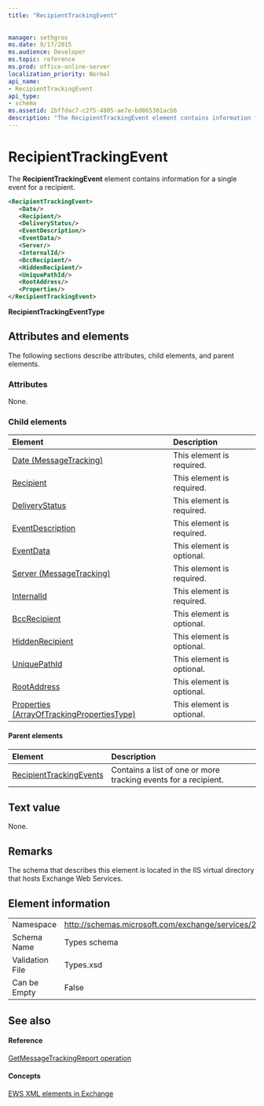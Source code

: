 ```yaml
---
title: "RecipientTrackingEvent"
 
 
manager: sethgros
ms.date: 9/17/2015
ms.audience: Developer
ms.topic: reference
ms.prod: office-online-server
localization_priority: Normal
api_name:
- RecipientTrackingEvent
api_type:
- schema
ms.assetid: 2bffdac7-c2f5-4805-ae7e-bd865301acb6
description: "The RecipientTrackingEvent element contains information for a single event for a recipient."
---
```


# RecipientTrackingEvent

The **RecipientTrackingEvent** element contains information for a single event for a recipient. 
  
```XML
<RecipientTrackingEvent>
   <Date/>
   <Recipient/>
   <DeliveryStatus/>
   <EventDescription/>
   <EventData/>
   <Server/>
   <InternalId/>
   <BccRecipient/>
   <HiddenRecipient/>
   <UniquePathId/>
   <RootAddress/>
   <Properties/>
</RecipientTrackingEvent>
```

 **RecipientTrackingEventType**
## Attributes and elements

The following sections describe attributes, child elements, and parent elements.
  
### Attributes

None.
  
### Child elements

|**Element**|**Description**|
|:-----|:-----|
|[Date (MessageTracking)](date-messagetracking.md) <br/> |This element is required.  <br/> |
|[Recipient](recipient.md) <br/> |This element is required.  <br/> |
|[DeliveryStatus](deliverystatus.md) <br/> |This element is required.  <br/> |
|[EventDescription](eventdescription.md) <br/> |This element is required.  <br/> |
|[EventData](eventdata.md) <br/> |This element is optional.  <br/> |
|[Server (MessageTracking)](server-messagetracking.md) <br/> |This element is required.  <br/> |
|[InternalId](internalid.md) <br/> |This element is required.  <br/> |
|[BccRecipient](bccrecipient.md) <br/> |This element is optional.  <br/> |
|[HiddenRecipient](hiddenrecipient.md) <br/> |This element is optional.  <br/> |
|[UniquePathId](uniquepathid.md) <br/> |This element is optional.  <br/> |
|[RootAddress](rootaddress.md) <br/> |This element is optional.  <br/> |
|[Properties (ArrayOfTrackingPropertiesType)](properties-arrayoftrackingpropertiestype.md) <br/> |This element is optional.  <br/> |
   
#### Parent elements

|**Element**|**Description**|
|:-----|:-----|
|[RecipientTrackingEvents](recipienttrackingevents.md) <br/> |Contains a list of one or more tracking events for a recipient.  <br/> |
   
## Text value

None.
  
## Remarks

The schema that describes this element is located in the IIS virtual directory that hosts Exchange Web Services.
  
## Element information

|||
|:-----|:-----|
|Namespace  <br/> |http://schemas.microsoft.com/exchange/services/2006/types  <br/> |
|Schema Name  <br/> |Types schema  <br/> |
|Validation File  <br/> |Types.xsd  <br/> |
|Can be Empty  <br/> |False  <br/> |
   
## See also

#### Reference

[GetMessageTrackingReport operation](getmessagetrackingreport-operation.md)
#### Concepts

[EWS XML elements in Exchange](ews-xml-elements-in-exchange.md)

